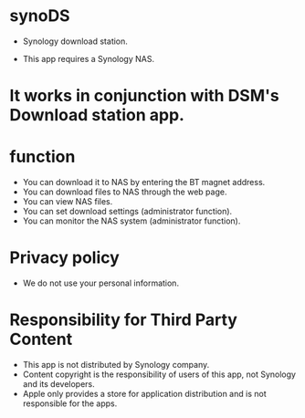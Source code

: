 # synoDS

- Synology download station.

- This app requires a Synology NAS.


# It works in conjunction with DSM's Download station app.

# function
- You can download it to NAS by entering the BT magnet address.
- You can download files to NAS through the web page.
- You can view NAS files.
- You can set download settings (administrator function).
- You can monitor the NAS system (administrator function).


# Privacy policy

- We do not use your personal information.


# Responsibility for Third Party Content
- This app is not distributed by Synology company.
- Content copyright is the responsibility of users of this app, not Synology and its developers.
- Apple only provides a store for application distribution and is not responsible for the apps.
